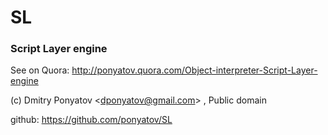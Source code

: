 # SL
### Script Layer engine

See on Quora: http://ponyatov.quora.com/Object-interpreter-Script-Layer-engine

(c) Dmitry Ponyatov <<dponyatov@gmail.com>> , Public domain

github: https://github.com/ponyatov/SL
